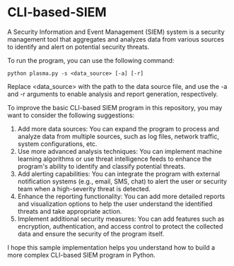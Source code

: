 # CLI-based-SIEM
A Security Information and Event Management (SIEM) system is a security management tool that aggregates and analyzes data from various sources to identify and alert on potential security threats.

To run the program, you can use the following command:

`python plasma.py -s <data_source> [-a] [-r]`

Replace <data_source> with the path to the data source file, and use the -a and -r arguments to enable analysis and report generation, respectively.

To improve the basic CLI-based SIEM program in this repository, you may want to consider the following suggestions:

1. Add more data sources: You can expand the program to process and analyze data from multiple sources, such as log files, network traffic, system configurations, etc.
2. Use more advanced analysis techniques: You can implement machine learning algorithms or use threat intelligence feeds to enhance the program's ability to identify and classify potential threats.
3. Add alerting capabilities: You can integrate the program with external notification systems (e.g., email, SMS, chat) to alert the user or security team when a high-severity threat is detected.
4. Enhance the reporting functionality: You can add more detailed reports and visualization options to help the user understand the identified threats and take appropriate action.
5. Implement additional security measures: You can add features such as encryption, authentication, and access control to protect the collected data and ensure the security of the program itself.

I hope this sample implementation helps you understand how to build a more complex CLI-based SIEM program in Python.

